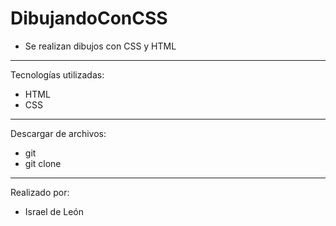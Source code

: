 # DibujandoConCSS

- Se realizan dibujos con CSS y HTML

---

Tecnologías utilizadas:

- HTML 
- CSS

---

Descargar de archivos: 

- git 
- git clone 

---

Realizado por: 

- Israel de León 
